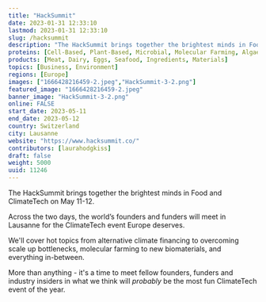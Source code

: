 ```yaml
---
title: "HackSummit"
date: 2023-01-31 12:33:10
lastmod: 2023-01-31 12:33:10
slug: /hacksummit
description: "The HackSummit brings together the brightest minds in Food and ClimateTech on May 11-12.Across the two days, the world’s founders and funders will meet in Lausanne for the ClimateTech event Europe deserves.We'll cover hot topics from alternative climate financing to overcoming scale up bottlenecks, molecular farming to new biomaterials, and everything in-between.  More than anything - it's a time to meet fellow founders, funders and industry insiders in what we think will probably be the most fun ClimateTech event of the year."
proteins: [Cell-Based, Plant-Based, Microbial, Molecular Farming, Algae, Fungi, Animal]
products: [Meat, Dairy, Eggs, Seafood, Ingredients, Materials]
topics: [Business, Environment]
regions: [Europe]
images: ["1666428216459-2.jpeg","HackSummit-3-2.png"]
featured_image: "1666428216459-2.jpeg"
banner_image: "HackSummit-3-2.png"
online: FALSE
start_date: 2023-05-11
end_date: 2023-05-12
country: Switzerland
city: Lausanne
website: "https://www.hacksummit.co/"
contributors: [laurahodgkiss]
draft: false
weight: 5000
uuid: 11246
---
```

<p>The HackSummit brings together the brightest minds in Food and ClimateTech on May 11-12.</p>
<p>Across the two days, the world’s founders and funders will meet in Lausanne for the ClimateTech event Europe deserves.</p>
<p>We'll cover hot topics from alternative climate financing to overcoming scale up bottlenecks, molecular farming to new biomaterials, and everything in-between.  </p>
<p>More than anything - it's a time to meet fellow founders, funders and industry insiders in what we think will <em>probably</em> be the most fun ClimateTech event of the year.</p>
